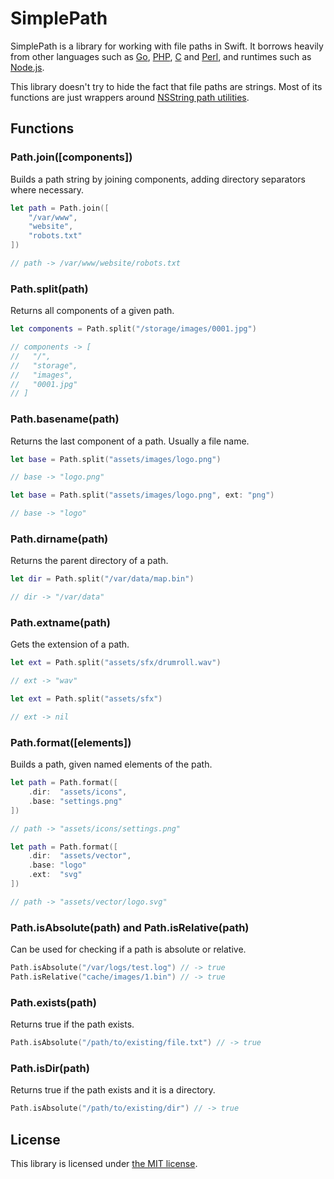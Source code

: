 # SimplePath

SimplePath is a library for working with file paths in Swift. It borrows heavily from other languages such as [Go][golang-filepath], [PHP][php-basename], [C][c-dirname] and [Perl][perl-basename], and runtimes such as [Node.js][nodejs-path].

This library doesn't try to hide the fact that file paths are strings. Most of its functions are just wrappers around [NSString path utilities][NSString].

## Functions

### Path.join([components])

Builds a path string by joining components, adding directory separators where necessary.

```Swift
let path = Path.join([
    "/var/www",
    "website",
    "robots.txt"
])

// path -> /var/www/website/robots.txt
```

### Path.split(path)

Returns all components of a given path.

```Swift
let components = Path.split("/storage/images/0001.jpg")

// components -> [
//   "/",
//   "storage",
//   "images",
//   "0001.jpg"
// ]
```

### Path.basename(path)

Returns the last component of a path. Usually a file name.

```Swift
let base = Path.split("assets/images/logo.png")

// base -> "logo.png"
```

```Swift
let base = Path.split("assets/images/logo.png", ext: "png")

// base -> "logo"
```

### Path.dirname(path)

Returns the parent directory of a path.

```Swift
let dir = Path.split("/var/data/map.bin")

// dir -> "/var/data"
```

### Path.extname(path)

Gets the extension of a path.

```Swift
let ext = Path.split("assets/sfx/drumroll.wav")

// ext -> "wav"
```

```Swift
let ext = Path.split("assets/sfx")

// ext -> nil
```

### Path.format([elements])

Builds a path, given named elements of the path.

```Swift
let path = Path.format([
    .dir:  "assets/icons",
    .base: "settings.png"
])

// path -> "assets/icons/settings.png"
```

```Swift
let path = Path.format([
    .dir:  "assets/vector",
    .base: "logo"
    .ext:  "svg"
])

// path -> "assets/vector/logo.svg"
```

### Path.isAbsolute(path) and Path.isRelative(path)

Can be used for checking if a path is absolute or relative.

```Swift
Path.isAbsolute("/var/logs/test.log") // -> true
Path.isRelative("cache/images/1.bin") // -> true
```

### Path.exists(path)

Returns true if the path exists.

```Swift
Path.isAbsolute("/path/to/existing/file.txt") // -> true
```

### Path.isDir(path)

Returns true if the path exists and it is a directory.

```Swift
Path.isAbsolute("/path/to/existing/dir") // -> true
```

## License

This library is licensed under [the MIT license](LICENSE).

[golang-filepath]: https://golang.org/pkg/path/filepath/
[php-basename]: http://php.net/manual/en/function.basename.php
[c-dirname]: https://linux.die.net/man/3/dirname
[perl-basename]: https://perldoc.perl.org/File/Basename.html
[nodejs-path]: https://nodejs.org/api/path.html
[NSString]: https://developer.apple.com/documentation/foundation/nsstring#1667898
